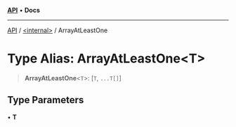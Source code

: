 [**API**](../../README.md) • **Docs**

***

[API](../../README.md) / [\<internal\>](../README.md) / ArrayAtLeastOne

# Type Alias: ArrayAtLeastOne\<T\>

> **ArrayAtLeastOne**\<`T`\>: [`T`, `...T[]`]

## Type Parameters

• **T**
